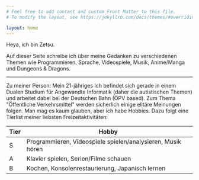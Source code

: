 ```yaml
---
# Feel free to add content and custom Front Matter to this file.
# To modify the layout, see https://jekyllrb.com/docs/themes/#overriding-theme-defaults

layout: home
---
```


Heya, ich bin Zetsu.

Auf dieser Seite schreibe ich über meine Gedanken zu verschiedenen Themen wie Programmieren, Sprache, Videospiele,
Musik, Anime/Manga und Dungeons & Dragons.

---

Zu meiner Person: Mein 21-jähriges Ich befindet sich gerade in einem Dualen Studium für Angewandte Informatik (daher die
autistischen Themen) und arbeitet dabei bei der Deutschen Bahn (ÖPV based). Zum Thema "Öffentliche Verkehrsmittel"
werden sicherlich einige elitäre Meinungen folgen. Man mag es kaum glauben, aber ich habe Hobbies. Dazu folgt eine
Tierlist meiner liebsten Freizeitaktivitäten:

| Tier | Hobby                                                       |
|------|-------------------------------------------------------------|
| S    | Programmieren, Videospiele spielen/analysieren, Musik hören |
| A    | Klavier spielen, Serien/Filme schauen                       |
| B    | Kochen, Konsolenrestaurierung, Japanisch lernen             |


